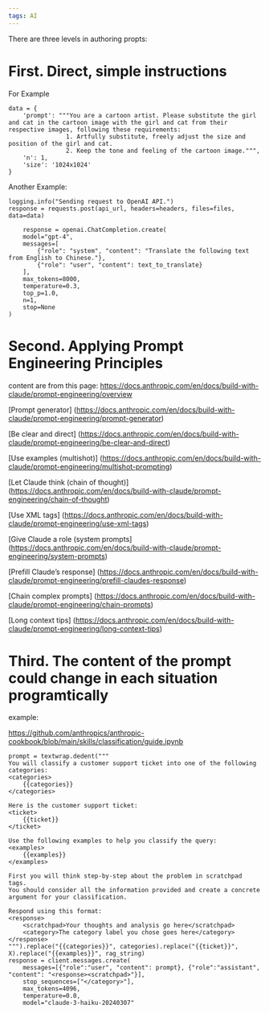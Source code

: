 ```yaml
---
tags: AI
---
```


There are three levels in authoring propts:

# First.  Direct, simple instructions 
For Example    

    data = {
        'prompt': """You are a cartoon artist. Please substitute the girl and cat in the cartoon image with the girl and cat from their respective images, following these requirements:
                    1. Artfully substitute, freely adjust the size and position of the girl and cat.
                    2. Keep the tone and feeling of the cartoon image.""",
        'n': 1,
        'size': '1024x1024'
    }

Another Example:
    
    logging.info("Sending request to OpenAI API.")
    response = requests.post(api_url, headers=headers, files=files, data=data)
       
        response = openai.ChatCompletion.create(
        model="gpt-4",
        messages=[
            {"role": "system", "content": "Translate the following text from English to Chinese."},
            {"role": "user", "content": text_to_translate}
        ],
        max_tokens=8000,
        temperature=0.3,
        top_p=1.0,
        n=1,
        stop=None
    )  




# Second. Applying Prompt Engineering Principles

content are from this page:
<https://docs.anthropic.com/en/docs/build-with-claude/prompt-engineering/overview>



   [Prompt generator] (https://docs.anthropic.com/en/docs/build-with-claude/prompt-engineering/prompt-generator)

   [Be clear and direct] (https://docs.anthropic.com/en/docs/build-with-claude/prompt-engineering/be-clear-and-direct)

   [Use examples (multishot)] (https://docs.anthropic.com/en/docs/build-with-claude/prompt-engineering/multishot-prompting)

   [Let Claude think (chain of thought)] (https://docs.anthropic.com/en/docs/build-with-claude/prompt-engineering/chain-of-thought)

   [Use XML tags] (https://docs.anthropic.com/en/docs/build-with-claude/prompt-engineering/use-xml-tags)

   [Give Claude a role (system prompts] (https://docs.anthropic.com/en/docs/build-with-claude/prompt-engineering/system-prompts)

   [Prefill Claude’s response] (https://docs.anthropic.com/en/docs/build-with-claude/prompt-engineering/prefill-claudes-response)

   [Chain complex prompts] (https://docs.anthropic.com/en/docs/build-with-claude/prompt-engineering/chain-prompts)

   [Long context tips] (https://docs.anthropic.com/en/docs/build-with-claude/prompt-engineering/long-context-tips)

        

# Third. The content of the prompt could change in each situation programtically

 example: 
 
<https://github.com/anthropics/anthropic-cookbook/blob/main/skills/classification/guide.ipynb>


    prompt = textwrap.dedent("""
    You will classify a customer support ticket into one of the following categories:
    <categories>
        {{categories}}
    </categories>

    Here is the customer support ticket:
    <ticket>
        {{ticket}}
    </ticket>

    Use the following examples to help you classify the query:
    <examples>
        {{examples}}
    </examples>

    First you will think step-by-step about the problem in scratchpad tags.
    You should consider all the information provided and create a concrete argument for your classification.
    
    Respond using this format:
    <response>
        <scratchpad>Your thoughts and analysis go here</scratchpad>
        <category>The category label you chose goes here</category>
    </response>
    """).replace("{{categories}}", categories).replace("{{ticket}}", X).replace("{{examples}}", rag_string)
    response = client.messages.create( 
        messages=[{"role":"user", "content": prompt}, {"role":"assistant", "content": "<response><scratchpad>"}],
        stop_sequences=["</category>"], 
        max_tokens=4096, 
        temperature=0.0,
        model="claude-3-haiku-20240307"
